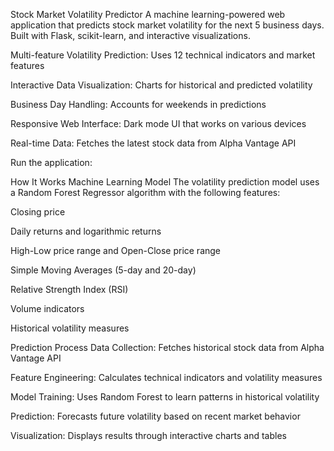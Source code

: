 Stock Market Volatility Predictor
A machine learning-powered web application that predicts stock market volatility for the next 5 business days. Built with Flask, scikit-learn, and interactive visualizations.

Multi-feature Volatility Prediction: Uses 12 technical indicators and market features

Interactive Data Visualization: Charts for historical and predicted volatility

Business Day Handling: Accounts for weekends in predictions

Responsive Web Interface: Dark mode UI that works on various devices

Real-time Data: Fetches the latest stock data from Alpha Vantage API

Run the application:

How It Works
Machine Learning Model
The volatility prediction model uses a Random Forest Regressor algorithm with the following features:

Closing price

Daily returns and logarithmic returns

High-Low price range and Open-Close price range

Simple Moving Averages (5-day and 20-day)

Relative Strength Index (RSI)

Volume indicators

Historical volatility measures

Prediction Process
Data Collection: Fetches historical stock data from Alpha Vantage API

Feature Engineering: Calculates technical indicators and volatility measures

Model Training: Uses Random Forest to learn patterns in historical volatility

Prediction: Forecasts future volatility based on recent market behavior

Visualization: Displays results through interactive charts and tables
